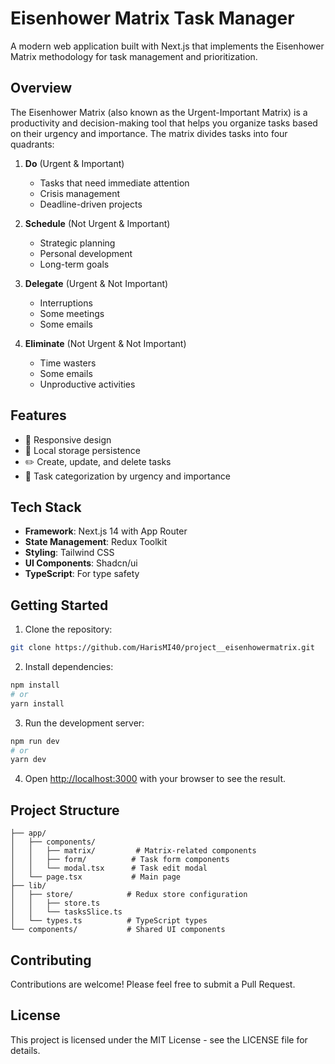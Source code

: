 # Eisenhower Matrix Task Manager

A modern web application built with Next.js that implements the Eisenhower Matrix methodology for task management and prioritization.

## Overview

The Eisenhower Matrix (also known as the Urgent-Important Matrix) is a productivity and decision-making tool that helps you organize tasks based on their urgency and importance. The matrix divides tasks into four quadrants:

1. **Do** (Urgent & Important)
   - Tasks that need immediate attention
   - Crisis management
   - Deadline-driven projects

2. **Schedule** (Not Urgent & Important)
   - Strategic planning
   - Personal development
   - Long-term goals

3. **Delegate** (Urgent & Not Important)
   - Interruptions
   - Some meetings
   - Some emails

4. **Eliminate** (Not Urgent & Not Important)
   - Time wasters
   - Some emails
   - Unproductive activities

## Features

- 📱 Responsive design
- 💾 Local storage persistence
- ✏️ Create, update, and delete tasks
- 🎯 Task categorization by urgency and importance

## Tech Stack

- **Framework**: Next.js 14 with App Router
- **State Management**: Redux Toolkit
- **Styling**: Tailwind CSS
- **UI Components**: Shadcn/ui
- **TypeScript**: For type safety

## Getting Started

1. Clone the repository:
```bash
git clone https://github.com/HarisMI40/project__eisenhowermatrix.git
```

2. Install dependencies:
```bash
npm install
# or
yarn install
```

3. Run the development server:
```bash
npm run dev
# or
yarn dev
```

4. Open [http://localhost:3000](http://localhost:3000) with your browser to see the result.

## Project Structure

```
├── app/
│   ├── components/
│   │   ├── matrix/         # Matrix-related components
│   │   ├── form/          # Task form components
│   │   └── modal.tsx      # Task edit modal
│   └── page.tsx           # Main page
├── lib/
│   ├── store/            # Redux store configuration
│   │   ├── store.ts
│   │   └── tasksSlice.ts
│   └── types.ts          # TypeScript types
└── components/           # Shared UI components
```

## Contributing

Contributions are welcome! Please feel free to submit a Pull Request.

## License

This project is licensed under the MIT License - see the LICENSE file for details.
